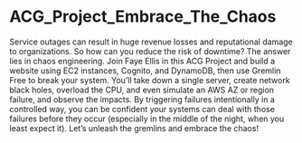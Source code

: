 # ACG_Project_Embrace_The_Chaos
Service outages can result in huge revenue losses and reputational damage to organizations. So how can you reduce the risk of downtime? The answer lies in chaos engineering. Join Faye Ellis in this ACG Project and build a website using EC2 instances, Cognito, and DynamoDB, then use Gremlin Free to break your system. You’ll take down a single server, create network black holes, overload the CPU, and even simulate an AWS AZ or region failure, and observe the impacts. By triggering failures intentionally in a controlled way, you can be confident your systems can deal with those failures before they occur (especially in the middle of the night, when you least expect it). Let’s unleash the gremlins and embrace the chaos!
